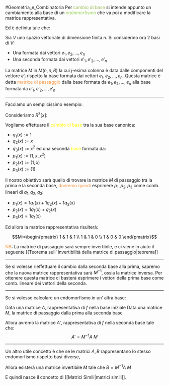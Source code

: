 #Geometria_e_Combinatoria 
Per <font color="#9bbb59">cambio di base</font> si intende appunto un cambiamento alla base di un <font color="#92d050">endomorfismo</font> che va poi a modificare la matrice rappresentativa.

Ed è definita tale che:

Sia $V$ uno spazio vettoriale di dimensione finita $n$. 
Si considerino ora 2 basi di $V$:

- Una formata dai vettori $e_{1},e_{2},\dots,e_{n}$
- Una seconda formata dai vettori $e'_{1},e'_{2},\dots,e'_{n}$

La matrice $M$ in $M(n,n,R)$ la cui $j$-esima colonna è data dalle componenti del vettore $e'_{j}$ rispetto la base formata dai vettori $e_{1},e_{2},\dots,e_{n}$. Questa matrice è detta <font color="#f79646">matrice di passaggio</font> dalla base formata da $e_{1},e_{2},\dots ,e_{n}$ alla base formata da $e'_{1},e'_{2},\dots,e'_{n}$

---

Facciamo un semplicissimo esempio:

Consideriamo $R^3[x]$:

Vogliamo effettuare il <font color="#ffff00">cambio di base</font> tra la sua base canonica:
- $q_{1}(x):=1$
- $q_{2}(x):=x$
- $q_{3}(x):=x^2$
ed una seconda <font color="#ffff00">base</font> formata da:
- $p_{1}(x):=(1,x,x^2)$
- $p_{2}(x):=(1,x)$
- $p_{3}(x):=(1)$

Il nostro obiettivo sarà quello di trovare la matrice $M$ di passaggio tra la prima e la seconda base, <font color="#f79646">dovremo quindi</font> esprimere $p_{1},p_{2},p_{3}$ come comb. lineari di $q_{1},q_{2},q_{3}$:

- $p_{1}(x)=1q_{1}(x)+1q_{2}(x)+1q_{3}(x)$
- $p_{2}(x)=1q_{1}(x)+q_{2}(x)$
- $p_{3}(x)=1q_{1}(x)$

Ed allora la matrice rappresentativa risulterà:

$$M:=\begin{pmatrix}
1 & 1 & 1 \\
1 & 1 & 0 \\
1 & 0 & 0
\end{pmatrix}$$

<font color="#f79646">NB</font>: La matrice di passaggio sarà sempre invertibile, e ci viene in aiuto il seguente [[Teorema sull’ invertibilità della matrice di passaggio|teorema]]


---

Se si volesse rieffettuare il cambio dalla seconda base alla prima, sapremo che la nuova matrice rappresentativa sarà $M^{-1}$, ossia la matrice inversa. Per ottenere questa matrice ci basterà esprimere i vettori della prima base come comb. lineare dei vettori della seconda.

---

Se si volesse calcolare un endomorfismo in un’ altra base:

Data una matrice $A$, rappresentativa di $f$ nella base iniziale
Data una matrice $M$, la matrice di passaggio dalla prima alla seconda base

Allora avremo la matrice $A'$, rappresentativa di $f$ nella seconda base tale che:
$$A'=M^{-1}A\ M$$

---

Un altro utile concetto è che se le matrici $A,B$ rappresentano lo stesso endomorfismo rispetto basi diverse,

Allora esisterà una matrice invertibile $M$ tale che $B=M^{-1}A\ M$

E quindi nasce il concetto di [[Matrici Simili|matrici simili]].